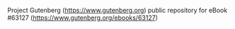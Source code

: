 Project Gutenberg (https://www.gutenberg.org) public repository for eBook #63127 (https://www.gutenberg.org/ebooks/63127)
